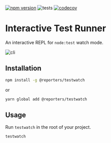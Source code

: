 [![npm version](https://img.shields.io/npm/v/@reporters/testwatch)](https://www.npmjs.com/package/@reporters/testwatch) ![tests](https://github.com/MoLow/reporters/actions/workflows/test.yaml/badge.svg?branch=main) [![codecov](https://codecov.io/gh/MoLow/reporters/branch/main/graph/badge.svg?token=0LFVC8SCQV)](https://codecov.io/gh/MoLow/reporters)

# Interactive Test Runner
An interactive REPL for `node:test` watch mode.

![cli](https://raw.githubusercontent.com/MoLow/reporters/77f69c450ab0cb204fa8b81caf12516df03cdc13/packages/testwatch/assets/cli.gif)

## Installation

```bash
npm install -g @reporters/testwatch
```
or
```bash
yarn global add @reporters/testwatch
```

## Usage

Run `testwatch` in the root of your project.

```bash
testwatch
```
